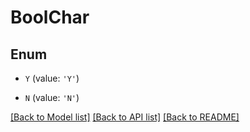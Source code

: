 # BoolChar


## Enum

* `Y` (value: `'Y'`)

* `N` (value: `'N'`)

[[Back to Model list]](../README.md#documentation-for-models) [[Back to API list]](../README.md#documentation-for-api-endpoints) [[Back to README]](../README.md)

